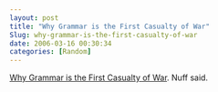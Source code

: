 ```yaml
---
layout: post
title: "Why Grammar is the First Casualty of War"
Slug: why-grammar-is-the-first-casualty-of-war
date: 2006-03-16 00:30:34
categories: [Random]
---
```

[Why Grammar is the First Casualty of War](http://www.commondreams.org/views02/0112-02.htm). Nuff said.
